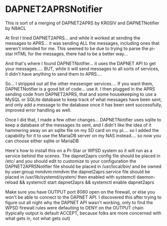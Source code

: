 # DAPNET2APRSNotifier
This is sort of a merging of DAPNET2APRS by KR0SIV and DAPNETNotifier by N8ACL

At first I tried DAPNET2APRS... and while it worked at sending the messages to APRS... it was sending ALL the messages, including ones that weren't intended for me.  This seemed to be due to trying to parse the pi-star HTML for the messages, there had to be a better way... 

And that's where I found DAPNETNotifier... it uses the DAPNET API to get your messages..... BUT, while it will send messages to all sorts of services, it didn't have anything to send them to APRS.... 

So... I stripped out all the other messenger services.... If you want them, DAPNETNotifier is a good bit of code... use it.   I then plugged in the APRS sending code from DAPNET2APRS, that and some housekeeping to use a MySQL or SQLite database to keep track of what messages have been sent, and only add a message to the database once it has been sent successfully, improved error handling as well.

Once I did that, I made a few other changes... DAPNETNotifier uses sqlite to keep a database of the messages its sent, and I didn't like the idea of it hammering away on an sqlite file on my SD card on my pi.... so I added the capability for it to use the MariaDB server on my NAS instead.... so now you can choose either sqlite or MariaDB

Here's how to install this on a Pi-Star or WPSD system so it will run as a service behind the scenes.
The dapnet2aprs config file should be placed in /etc/ and you should edit to customize to your configuration
the DAPNET2APRSNotifier file should be placed in /usr/local/bin/ and be owned by user:group mmdvm:mmdvm
the dapnet2aprs.service file should be placed in /usr/lib/systemd/system/ then enabled with systemctl daemon-reload && systemctl start dapnet2aprs && systemctl enable dapnet2aprs

Make sure you have OUTPUT port 8080 open on the firewall, or else you won't be able to connect to the DAPNET API.  I discovered this after trying to figure out all night why the DAPNET API wasn't working, only to find the WPSD firewall rules were defaulting to DENY on the OUTPUT chain (typically output is default ACCEPT, because folks are more concerned with what gets in, not what gets out)


